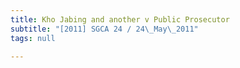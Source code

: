 ```yaml
---
title: Kho Jabing and another v Public Prosecutor
subtitle: "[2011] SGCA 24 / 24\_May\_2011"
tags: null

---
```


